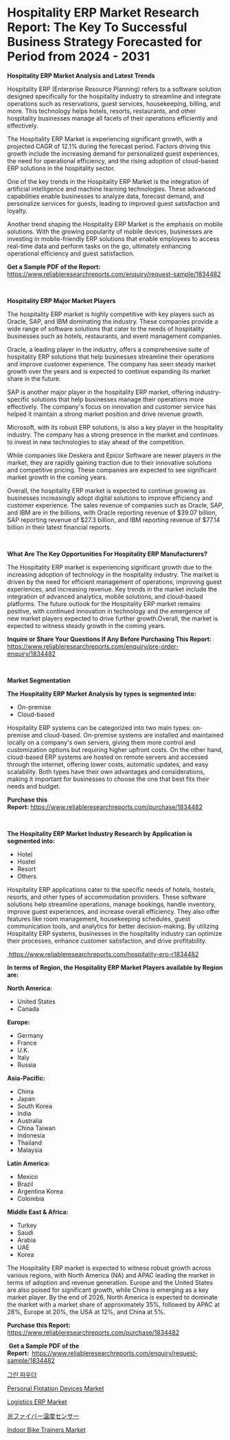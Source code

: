 <p><h1>Hospitality ERP Market Research Report: The Key To Successful Business Strategy Forecasted for Period from 2024 - 2031</h1></p><p><strong>Hospitality ERP Market Analysis and Latest Trends</strong></p>
<p><p>Hospitality ERP (Enterprise Resource Planning) refers to a software solution designed specifically for the hospitality industry to streamline and integrate operations such as reservations, guest services, housekeeping, billing, and more. This technology helps hotels, resorts, restaurants, and other hospitality businesses manage all facets of their operations efficiently and effectively.</p><p>The Hospitality ERP Market is experiencing significant growth, with a projected CAGR of 12.1% during the forecast period. Factors driving this growth include the increasing demand for personalized guest experiences, the need for operational efficiency, and the rising adoption of cloud-based ERP solutions in the hospitality sector.</p><p>One of the key trends in the Hospitality ERP Market is the integration of artificial intelligence and machine learning technologies. These advanced capabilities enable businesses to analyze data, forecast demand, and personalize services for guests, leading to improved guest satisfaction and loyalty.</p><p>Another trend shaping the Hospitality ERP Market is the emphasis on mobile solutions. With the growing popularity of mobile devices, businesses are investing in mobile-friendly ERP solutions that enable employees to access real-time data and perform tasks on the go, ultimately enhancing operational efficiency and guest satisfaction.</p></p>
<p><strong>Get a Sample PDF of the Report:&nbsp;</strong> <a href="https://www.reliableresearchreports.com/enquiry/request-sample/1834482">https://www.reliableresearchreports.com/enquiry/request-sample/1834482</a></p>
<p>&nbsp;</p>
<p><strong>Hospitality ERP Major Market Players</strong></p>
<p><p>The hospitality ERP market is highly competitive with key players such as Oracle, SAP, and IBM dominating the industry. These companies provide a wide range of software solutions that cater to the needs of hospitality businesses such as hotels, restaurants, and event management companies.</p><p>Oracle, a leading player in the industry, offers a comprehensive suite of hospitality ERP solutions that help businesses streamline their operations and improve customer experience. The company has seen steady market growth over the years and is expected to continue expanding its market share in the future.</p><p>SAP is another major player in the hospitality ERP market, offering industry-specific solutions that help businesses manage their operations more effectively. The company's focus on innovation and customer service has helped it maintain a strong market position and drive revenue growth.</p><p>Microsoft, with its robust ERP solutions, is also a key player in the hospitality industry. The company has a strong presence in the market and continues to invest in new technologies to stay ahead of the competition.</p><p>While companies like Deskera and Epicor Software are newer players in the market, they are rapidly gaining traction due to their innovative solutions and competitive pricing. These companies are expected to see significant market growth in the coming years.</p><p>Overall, the hospitality ERP market is expected to continue growing as businesses increasingly adopt digital solutions to improve efficiency and customer experience. The sales revenue of companies such as Oracle, SAP, and IBM are in the billions, with Oracle reporting revenue of $39.07 billion, SAP reporting revenue of $27.3 billion, and IBM reporting revenue of $77.14 billion in their latest financial reports.</p></p>
<p>&nbsp;</p>
<p><strong>What Are The Key Opportunities For Hospitality ERP Manufacturers?</strong></p>
<p><p>The Hospitality ERP market is experiencing significant growth due to the increasing adoption of technology in the hospitality industry. The market is driven by the need for efficient management of operations, improving guest experiences, and increasing revenue. Key trends in the market include the integration of advanced analytics, mobile solutions, and cloud-based platforms. The future outlook for the Hospitality ERP market remains positive, with continued innovation in technology and the emergence of new market players expected to drive further growth.Overall, the market is expected to witness steady growth in the coming years.</p></p>
<p><strong>Inquire or Share Your Questions If Any Before Purchasing This Report:</strong> <a href="https://www.reliableresearchreports.com/enquiry/pre-order-enquiry/1834482">https://www.reliableresearchreports.com/enquiry/pre-order-enquiry/1834482</a></p>
<p>&nbsp;</p>
<p><strong>Market Segmentation</strong></p>
<p><strong>The Hospitality ERP Market Analysis by types is segmented into:</strong></p>
<p><ul><li>On-premise</li><li>Cloud-based</li></ul></p>
<p><p>Hospitality ERP systems can be categorized into two main types: on-premise and cloud-based. On-premise systems are installed and maintained locally on a company's own servers, giving them more control and customization options but requiring higher upfront costs. On the other hand, cloud-based ERP systems are hosted on remote servers and accessed through the internet, offering lower costs, automatic updates, and easy scalability. Both types have their own advantages and considerations, making it important for businesses to choose the one that best fits their needs and budget.</p></p>
<p><strong>Purchase this Report:&nbsp;</strong><a href="https://www.reliableresearchreports.com/purchase/1834482">https://www.reliableresearchreports.com/purchase/1834482</a></p>
<p>&nbsp;</p>
<p><strong>The Hospitality ERP Market Industry Research by Application is segmented into:</strong></p>
<p><ul><li>Hotel</li><li>Hostel</li><li>Resort</li><li>Others</li></ul></p>
<p><p>Hospitality ERP applications cater to the specific needs of hotels, hostels, resorts, and other types of accommodation providers. These software solutions help streamline operations, manage bookings, handle inventory, improve guest experiences, and increase overall efficiency. They also offer features like room management, housekeeping schedules, guest communication tools, and analytics for better decision-making. By utilizing Hospitality ERP systems, businesses in the hospitality industry can optimize their processes, enhance customer satisfaction, and drive profitability.</p></p>
<p><a href="https://www.reliableresearchreports.com/hospitality-erp-r1834482">&nbsp;https://www.reliableresearchreports.com/hospitality-erp-r1834482</a></p>
<p><strong>In terms of Region, the Hospitality ERP Market Players available by Region are:</strong></p>
<p>
    <p> <strong> North America: </strong>
        <ul>
            <li>United States</li>
            <li>Canada</li>
        </ul>
        </p> 
    <p> <strong> Europe: </strong>
        <ul>
            <li>Germany</li>
            <li>France</li>
            <li>U.K.</li>
            <li>Italy</li>
            <li>Russia</li>
        </ul>
        </p> 
    <p> <strong> Asia-Pacific: </strong>
        <ul>
            <li>China</li>
            <li>Japan</li>
            <li>South Korea</li>
            <li>India</li>
            <li>Australia</li>
            <li>China Taiwan</li>
            <li>Indonesia</li>
            <li>Thailand</li>
            <li>Malaysia</li>
        </ul>
        </p> 
    <p> <strong> Latin America: </strong>
        <ul>
            <li>Mexico</li>
            <li>Brazil</li>
            <li>Argentina Korea</li>
            <li>Colombia</li>
        </ul>
        </p> 
    <p> <strong> Middle East & Africa: </strong>
        <ul>
            <li>Turkey</li>
            <li>Saudi</li>
            <li>Arabia</li>
            <li>UAE</li>
            <li>Korea</li>
        </ul>
    </p>
    </p>
<p><p>The Hospitality ERP market is expected to witness robust growth across various regions, with North America (NA) and APAC leading the market in terms of adoption and revenue generation. Europe and the United States are also poised for significant growth, while China is emerging as a key market player. By the end of 2026, North America is expected to dominate the market with a market share of approximately 35%, followed by APAC at 28%, Europe at 20%, the USA at 12%, and China at 5%.</p></p>
<p><strong>Purchase this Report: </strong><a href="https://www.reliableresearchreports.com/purchase/1834482">https://www.reliableresearchreports.com/purchase/1834482</a></p>
<p>&nbsp;<strong>Get a Sample PDF of the Report:&nbsp;&nbsp;</strong><a href="https://www.reliableresearchreports.com/enquiry/request-sample/1834482">https://www.reliableresearchreports.com/enquiry/request-sample/1834482</a></p>
<p><strong></strong></p>
<p><p><a href="https://medium.com/@isariontaru/%EA%B7%B8%EB%A6%B0-%ED%8C%8C%EC%9A%B0%EB%8D%94-%EC%8B%9C%EC%9E%A5-%EC%A0%90%EC%9C%A0%EC%9C%A8-%EC%A7%84%ED%99%94-%EB%B0%8F-%EC%8B%9C%EC%9E%A5-%EC%84%B1%EC%9E%A5-%EC%B6%94%EC%9D%B4-2024-2031-5d6ef3afe7ad">그린 파우더</a></p><p><a href="https://issuu.com/reportprime-2/docs/personal-flotation-devices-market-size-2030.pptx">Personal Flotation Devices Market</a></p><p><a href="https://github.com/Hazelklievgspy6vdcsmu106w/Market-Research-Report-List-2/blob/main/logistics-erp-market.md">Logistics ERP Market</a></p><p><a href="https://github.com/AdellaPrice2023/Market-Research-Report-List-1/blob/main/479692560118.md">光ファイバー温度センサー</a></p><p><a href="https://issuu.com/reportprime-2/docs/indoor-bike-trainers-market-size-2030.pptx">Indoor Bike Trainers Market</a></p></p>